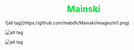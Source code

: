 <center> <h1 style="color:#01DF3A">Mainski</h1> </center>
![alt tag](https://github.com/mabdh/Mainski/images/m1.png)

![alt tag](https://github.com/mabdh/Mainski/images/m2.png)

![alt tag](https://github.com/mabdh/Mainski/images/m3.png)

